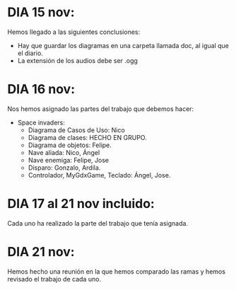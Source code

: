 
# DIA 15 nov:
Hemos llegado a las siguientes conclusiones:
- Hay que guardar los diagramas en una carpeta llamada doc, al igual que el diario.
- La extensión de los audios debe ser .ogg


# DIA 16 nov:
Nos hemos asignado las partes del trabajo que debemos hacer:
+ Space invaders:
    + Diagrama de Casos de Uso: Nico
    + Diagrama de clases: HECHO EN GRUPO.
    + Diagrama de objetos: Felipe. 
    + Nave aliada: Nico, Ángel
    + Nave enemiga: Felipe, Jose
    + Disparo: Gonzalo, Ardila.
    + Controlador, MyGdxGame, Teclado: Ángel, Jose. 

# DIA 17 al 21 nov incluido:
Cada uno ha realizado la parte del trabajo que tenía asignada.

# DIA 21 nov:
Hemos hecho una reunión en la que hemos comparado las ramas y hemos revisado el trabajo de cada uno.
